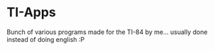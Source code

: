 # TI-Apps
Bunch of various programs made for the TI-84 by me... usually done instead of doing english :P
